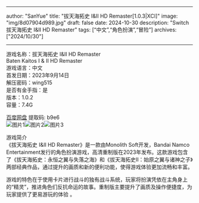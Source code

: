 
---
author: "SanYue"
title: "拔天海拓史 I&II HD Remaster[1.0.3|XCI]"
image: "img/8d07904d989.jpg"
draft: false
date: 2024-10-30
description: "Switch 拔天海拓史 I&II HD Remaster"
tags: [“中文”,“角色扮演”,“冒险”]
archives: ["2024/10/30"]

---

游戏名称：拔天海拓史 I&II HD Remaster   
Baten Kaitos I & II HD Remaster    
游戏语言：中文  
首发日期：2023年9月14日  
解压密码：wing515  
是否有金手指：是  
版本：1.0.2   
容量：7.4G

[百度网盘](https://pan.baidu.com/s/1BbgLWpFzmhL4HMarOCEUrA) 提取码: b9e6  
![图片1](img/588f400f222db.jpg)![图片2](img/ec889e4.jpg)![图片3](img/c1e808e803.jpg)  

游戏简介  
《拔天海拓史 I&II HD Remaster》是一款由Monolith Soft开发，Bandai Namco Entertainment发行的角色扮演游戏，高清重制版在2023年发布。这款游戏包含了《拔天海拓史：永恒之翼与失落之海》和《拔天海拓史II：始原之翼与诸神之子》两部经典作品，通过提升的画质和新的便利功能，使得游戏体验更加流畅和丰富。

游戏的特色在于使用卡片进行战斗的独有战斗系统，玩家将扮演凭依在主角身上的“精灵”，推进角色们反抗命运的故事。重制版主要提升了画质及操作便捷度，为玩家提供了更易游玩的体验
。
